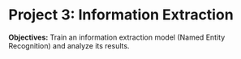 # Project 3: Information Extraction

**Objectives:** Train an information extraction model (Named Entity Recognition) and analyze its results.
